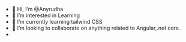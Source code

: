 - 👋 Hi, I’m @Anyrudha
- 👀 I’m interested in Learning
- 🌱 I’m currently learning tailwind CSS
- 💞️ I’m looking to collaborate on anything related to Angular,.net core.
- 


